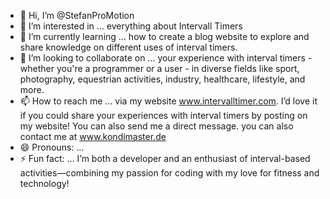 - 👋 Hi, I’m @StefanProMotion
- 👀 I’m interested in ... everything about Intervall Timers
- 🌱 I’m currently learning ... how to create a blog website to explore and share knowledge on different uses of interval timers.
- 💞️ I’m looking to collaborate on ... your experience with interval timers - whether you're a programmer or a user - in diverse fields like sport, photography, equestrian activities, industry, healthcare, lifestyle, and more.
- 📫 How to reach me ... via my website www.intervalltimer.com. I’d love it if you could share your experiences with interval timers by posting on my website! You can also send me a direct message. you can also contact me at www.kondimaster.de
- 😄 Pronouns: ...
- ⚡ Fun fact: ... I’m both a developer and an enthusiast of interval-based activities—combining my passion for coding with my love for fitness and technology!

<!---
StefanProMotion/StefanProMotion is a ✨ special ✨ repository because its `README.md` (this file) appears on your GitHub profile.
You can click the Preview link to take a look at your changes.
--->
